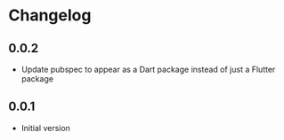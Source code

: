# Changelog

## 0.0.2
- Update pubspec to appear as a Dart package instead of just a Flutter package

## 0.0.1

- Initial version

